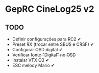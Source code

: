 # GepRC CineLog25 v2

## TODO

- Definir configurações para RC2 ✔
- Preset RX (trocar entre SBUS e CRSF) ✔
- Configurar OSD digital ✔
- ~~Verificar fonte "Digital" no OSD~~
- Instalar VTX O3 ✔
- ESC melody Mario ✔
